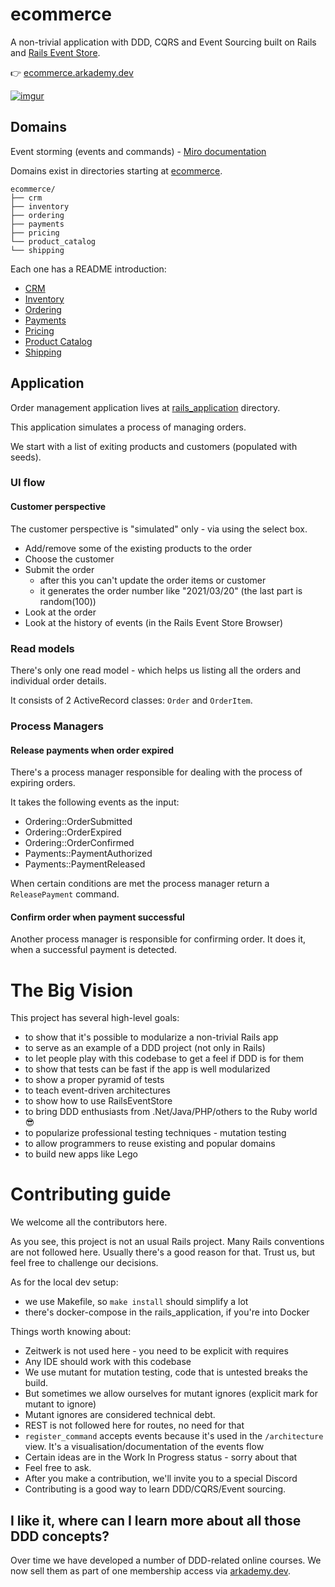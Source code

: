 # ecommerce

A non-trivial application with DDD, CQRS and Event Sourcing built on Rails and [Rails Event Store](https://railseventstore.org).

👉 [ecommerce.arkademy.dev](https://ecommerce.arkademy.dev)

[![imgur](https://imgur.com/ymJeLnP.png)](https://ecommerce.arkademy.dev)
## Domains

Event storming (events and commands) - [Miro documentation](https://miro.com/app/board/o9J_l7eqFP0=/)

Domains exist in directories starting at [ecommerce](/ecommerce).

```
ecommerce/
├── crm
├── inventory
├── ordering
├── payments
├── pricing
└── product_catalog
└── shipping
```

Each one has a README introduction:

* [CRM](ecommerce/crm/README.md)
* [Inventory](ecommerce/inventory/README.md)
* [Ordering](ecommerce/ordering/README.md)
* [Payments](ecommerce/payments/README.md)
* [Pricing](ecommerce/pricing/README.md)
* [Product Catalog](ecommerce/product_catalog/README.md)
* [Shipping](ecommerce/shipping/README.md)

## Application

Order management application lives at [rails_application](/rails_application) directory.

This application simulates a process of managing orders.

We start with a list of exiting products and customers (populated with seeds).

### UI flow

#### Customer perspective

The customer perspective is "simulated" only - via using the select box.

- Add/remove some of the existing products to the order
- Choose the customer
- Submit the order
  - after this you can't update the order items or customer
  - it generates the order number like "2021/03/20" (the last part is random(100))
- Look at the order
- Look at the history of events (in the Rails Event Store Browser)

### Read models

There's only one read model - which helps us listing all the orders
and individual order details.

It consists of 2 ActiveRecord classes: `Order` and `OrderItem`.

### Process Managers

#### Release payments when order expired

There's a process manager responsible for dealing with the process of
expiring orders.

It takes the following events as the input:
- Ordering::OrderSubmitted
- Ordering::OrderExpired
- Ordering::OrderConfirmed
- Payments::PaymentAuthorized
- Payments::PaymentReleased

When certain conditions are met the process manager return a
`ReleasePayment` command.

#### Confirm order when payment successful

Another process manager is responsible for confirming order.
It does it, when a successful payment is detected.


# The Big Vision

This project has several high-level goals:

- to show that it's possible to modularize a non-trivial Rails app
- to serve as an example of a DDD project (not only in Rails)
- to let people play with this codebase to get a feel if DDD is for them
- to show that tests can be fast if the app is well modularized
- to show a proper pyramid of tests
- to teach event-driven architectures
- to show how to use RailsEventStore
- to bring DDD enthusiasts from .Net/Java/PHP/others to the Ruby world 😎
- to popularize professional testing techniques - mutation testing
- to allow programmers to reuse existing and popular domains
- to build new apps like Lego 

# Contributing guide

We welcome all the contributors here. 

As you see, this project is not an usual Rails project. 
Many Rails conventions are not followed here. Usually there's a good reason for that.
Trust us, but feel free to challenge our decisions.

As for the local dev setup:

- we use Makefile, so `make install` should simplify a lot
- there's docker-compose in the rails_application, if you're into Docker


Things worth knowing about:

- Zeitwerk is not used here - you need to be explicit with requires
- Any IDE should work with this codebase
- We use mutant for mutation testing, code that is untested breaks the build.
- But sometimes we allow ourselves for mutant ignores (explicit mark for mutant to ignore)
- Mutant ignores are considered technical debt.
- REST is not followed here for routes, no need for that
- `register_command` accepts events because it's used in the `/architecture` view. 
  It's a visualisation/documentation of the events flow
- Certain ideas are in the Work In Progress status - sorry about that
- Feel free to ask.
- After you make a contribution, we'll invite you to a special Discord
- Contributing is a good way to learn DDD/CQRS/Event sourcing.

## I like it, where can I learn more about all those DDD concepts?

Over time we have developed a number of DDD-related online courses. We now sell them as part of one membership access via [arkademy.dev](https://arkademy.dev).
